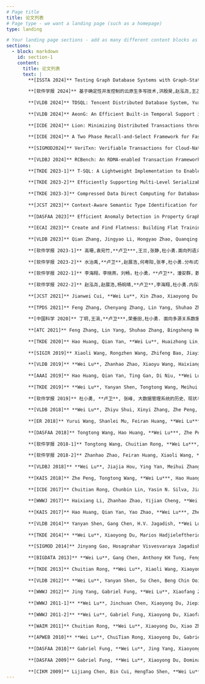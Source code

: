 ```yaml
---
# Page title
title: 论文列表
# Page type - we want a landing page (such as a homepage)
type: landing

# Your landing page sections - add as many different content blocks as you like
sections:
  - block: markdown
    id: section-1
    content:
      title: 论文列表
      text: |
        **[ISSTA 2024]** Testing Graph Database Systems with Graph-State Persistence Oracle.Shuang Liu, Junhao Lan, Xiaoning Du, Jiyuan Li, **Wei Lu***, Jiajun Jiang, and Xiaoyong Du, In Proceedings of the 33rd ACM SIGSOFT International Symposium on Software Testing and Analysis (ISSTA ’24) (CCF A)  
        
        **[软件学报 2024]** 基于确定性并发控制的云原生多写技术,洪殷昊,赵泓尧,王乙霖,史心悦,**卢卫***,杨尚,杜胜,软件学报，2024（CCF 中文 A）  
        
        **[VLDB 2024]** TDSQL: Tencent Distributed Database System, Yuxing Chen, Anqun Pan, Hailin Lei, Anda Ye, Shuo Han, Yan Tang, **Wei Lu**, Yunpeng Chai, Feng Zhang, Xiaoyong Du, Proc. VLDB Endow. 17(6): 3869-3882(2024) (CCF A)  
        
        **[VLDB 2024]** AeonG: An Efficient Built-in Temporal Support in Graph Databases, Jiamin Hou, Zhanhao Zhao, Zhouyu Wang, **Wei Lu***, Guodong Jin, Dong Wen, Xiaoyong Du,  Proc. VLDB Endow. 17(6): 1515-1527 (2024) (CCF A)  
        
        **[ICDE 2024]** Lion: Minimizing Distributed Transactions through Adaptive Replica Provision, Qiushi Zheng, Zhanhao Zhao, **Wei Lu***, Chang Yao, Yuxing Chen, Anqun Pan, Xiaoyong Du, ICDE 2024 (CCF A)  
        
        **[ICDE 2024]** A Two Phase Recall-and-Select Framework for Fast Model Selection，Jianwei Cui, Wenhang Shi, Honglin Tao, **Wei Lu***, Xiaoyong Du*，ICDE 2024. (CCF A)  
        
        **[SIGMOD2024]** VeriTxn: Verifiable Transactions for Cloud-Native Databases with Storage Disaggregation, Zhanhao Zhao, Hexiang Pan, Gang Chen, Xiaoyong Du, **Wei Lu**, Beng Chin Ooi，SIGMOD 2024. (CCF A)  
        
        **[VLDBJ 2024]** RCBench: An RDMA-enabled Transaction Framework for Analyzing Concurrency Control Algorithms, Hongyao Zhao, Jingyao Li, **Wei Lu***, Qian Zhang, Wanqing Yang, Jiajia Zhong, Meihui Zhang, Haixiang Li, Xiaoyong Du, Anqun Pan, VLDB Journal, 2023, (CCF A)  
        
        **[TKDE 2023-1]** T-SQL: A Lightweight Implementation to Enable Built-in Temporal Support in MVCC-Based RDBMSs, Zhanhao Zhao, **Wei Lu***, Hongyao Zhao, Zongyan He, Haixiang Li, Anqun Pan, Xiaoyong Du*, IEEE Trans. Knowl. Data Eng. 35(1): 1028-1042 (2023) (CCF A)  
        
        **[TKDE 2023-2]** Efficiently Supporting Multi-Level Serializability in Decentralized Database Systems, Zhanhao Zhao, Hongyao Zhao, Qiyu Zhuang, **Wei Lu***, Haixiang Li, Meihui Zhang, Anqun Pan, Xiaoyong Du*, IEEE Trans. Knowl. Data Eng. 35(12): 12618-12633 (2023) (CCF A)  
        
        **[TKDE 2023-3]** Compressed Data Direct Computing for Databases, Weitao Wan, Feng Zhang, Chenyang Zhang, Mingde Zhang, Jidong Zhai, Yunpeng Chai,Huanchen Zhang, **Wei Lu**, Yuxing Chen, Haixiang Li, Anqun Pan, Xiaoyong Du, IEEE Trans. Knowl. Data Eng., 2023 (CCF A)  
        
        **[JCST 2023]** Context-Aware Semantic Type Identification for Relational Attributes, Yue Ding, Yuhe Guo, **Wei Lu***, Hai-Xiang Li, Meihui Zhang, Hui Li, An-Qun Pan, Xiaoyong Du, J. Comput. Sci. Technol. 38(4): 927-946 (2023) (CCF B)  
        
        **[DASFAA 2023]** Efficient Anomaly Detection in Property Graphs, Jiamin Hou, Yuhong Lei, Zhe Peng, **Wei Lu***, Feng Zhang, Xiaoyong Du, DASFAA (3) 2023: 120-136 (CCF B)  
        
        **[ECAI 2023]** Create and Find Flatness: Building Flat Training Spaces in Advance for Continual Learning, Wenhang Shi, Yiren Chen, Zhe Zhao, **Wei Lu***, Kimmo Yan, Xiaoyong Du, ECAI 2023: 2138-2145 (CCF B)  
        
        **[VLDB 2023]** Qian Zhang, Jingyao Li, Hongyao Zhao, Quanqing Xu, **Wei Lu***, Jinliang Xiao, Fusheng Han, Chuanhui Yang, Xiaoyong Du:Efficient Distributed Transaction Processing in Heterogeneous Networks. Proc. VLDB Endow. 16(6): 1372-1385 (2023) (CCF A)  
        
        **[软件学报 2023-1]** 高珊,袁宛竹,**卢卫***,王兰,张静,杜小勇.面向列语义识别的共现属性交互模型构建与优化.软件学报,2023,34(3):1010-1026（CCF 中文 A）  
        
        **[软件学报 2023-2]** 水治禹,**卢卫**,赵展浩,何粤阳,张孝,杜小勇.分布式数据库多级一致性统一建模理论研究.软件学报,2023,34(5):2392-2412（CCF 中文 A）  
        
        **[软件学报 2022-1]** 李海翔，李晓燕，刘畅，杜小勇，**卢卫**，潘安群，数据库管理系统中数据异常体系化定义与分类，软件学报，2022, 33(3), （CCF 中文 A）  
        
        **[软件学报 2022-2]** 赵泓尧,赵展浩,杨皖晴,**卢卫**,李海翔,杜小勇.内存数据库并发控制算法的实验研究.软件学报,2022,33(3):867-890（CCF 中文 A）  
        
        **[JCST 2021]** Jianwei Cui, **Wei Lu**, Xin Zhao, Xiaoyong Du:Efficient Model Store and Reuse in an OLML Database System. J. Comput. Sci. Technol. 36(4): 792-805 (2021) (CCF B)  
        
        **[TPDS 2021]** Feng Zhang, Chenyang Zhang, Lin Yang, Shuhao Zhang, Bingsheng He, **Wei Lu**, Xiaoyong Du:Fine-Grained Multi-Query Stream Processing on Integrated Architectures. IEEE Trans. Parallel Distributed Syst. 32(9): 2303-2320 (2021) (CCF A)  
        
        **[中国科学 2020]** 丁玥,王涓,**卢卫***,荣垂田,杜小勇. 面向多源关系数据的融合, 中国科学:信息科学, 50(5), 649-661, 2020, CCF A (CCF 中文A）  
        
        **[ATC 2021]** Feng Zhang, Lin Yang, Shuhao Zhang, Bingsheng He, **Wei Lu**, Xiaoyong Du. FineStream: Fine-Grained Window-Based Stream Processing on CPU-GPU Integrated Architectures，2020 {USENIX} Annual Technical Conference ({USENIX}{ATC} 20), 633-647 （CCF A）  
        
        **[TKDE 2020]** Hao Huang, Qian Yan, **Wei Lu**, Huaizhong Lin, Yunjun Gao, Lei Chen. LERI: Local Exploration for Rare-Category Identification. IEEE Trans. Knowl. Data Eng. 32(9): 1761-1772 (2020) （CCF A）  
        
        **[SIGIR 2019]** Xiaoli Wang, Rongzhen Wang, Zhifeng Bao, Jiayin Liang and **Wei Lu***, Effective Medical Archives Processing Using Knowledge Graphs, SIGIR 2019: 1141-1144 (CCF A)  
        
        **[VLDB 2019]** **Wei Lu**, Zhanhao Zhao, Xiaoyu Wang, Haixiang Li, Zhenmiao Zhang, Zhiyu Shui, Sheng Ye, Anqun Pan, Xiaoyong Du: A lightweight and efficient temporal database management system in TDSQL，Proceedings of the VLDB Endowment 12 (12), 2035-2046（CCF A）  
        
        **[AAAI 2019]** Hao Huang, Qian Yan, Ting Gan, Di Niu, **Wei Lu***, Yunjun Gao, Learning Diffusions without Timestamps, AAAI 2019: 582-589（CCF A）  
        
        **[TKDE 2019]** **Wei Lu**, Yanyan Shen, Tongtong Wang, Meihui Zhang, Xiaoyong Du, Fast Failure Recovery in Vertex-centric Distributed Graph Processing Systems, IEEE Transactions on Knowledge and Data Engineering, 31(4):733-746,2019（CCF A）  
        
        **[软件学报 2019]** 杜小勇, **卢卫**, 张峰, 大数据管理系统的历史、现状与未来,软件学报, 2019, 30(1):127-141 (CCF 中文A）  
        
        **[VLDB 2018]** **Wei Lu**, Zhiyu Shui, Xinyi Zhang, Zhe Peng, Xiao Zhang, Xiaoyong Du, Hao Huang, Xiaoyu Wang, Anqun Pan, Haixiang Li, MSQL+: A Plugin Toolkit for Similarity Search under Metric Spaces in Distributed Relational Database Systems, PVLDB, 11(12):1970-1973, 2018（CCF A）  
        
        **[ER 2018]** Yurui Wang, Shanlei Mu, Feiran Huang, **Wei Lu***, Yueguo Chen, An In-Depth Benchmarking Study on Bill of Materials for High-End Manufacturing, ER 2018: 75-90（CCF C）  
        
        **[DASFAA 2018]** Tongtong Wang, Hao Huang, **Wei Lu***, Zhe Peng, Xiaoyong Du, Efficient and Scalable Mining of Frequent Subgraphs Using Distributed Graph Processing Systems. DASFAA (1) 2018: 891-907（CCF B）  
        
        **[软件学报 2018-1]** Tongtong Wang, Chuitian Rong, **Wei Lu***, Xiaoyong Du, A Survey on Distributed Graph Processing Systems, Journal of Software（软件学报）,2018,29(3):569−586 (CCF 中文A）  
        
        **[软件学报 2018-2]** Zhanhao Zhao, Feiran Huang, Xiaoli Wang, **Wei Lu**, Xiaoyong Du, A SQL-Based Solution for Fast Graph Similarity Search, Journal of Software（软件学报）,2018,29(3):689-702 (CCF 中文A）  
        
        **[VLDBJ 2018]** **Wei Lu**, Jiajia Hou, Ying Yan, Meihui Zhang, Xiaoyong Du, Thomas Moscibroda, MSQL: Efficient Similarity Search in Metric Spaces using SQL, The VLDB Journal 2017 26:829–854（CCF A）  
        
        **[KAIS 2018]** Zhe Peng, Tongtong Wang, **Wei Lu***, Hao Huang, Xiaoyong Du, Feng Zhao, Anthony K. H. Tung: Mining frequent subgraphs from tremendous amount of small graphs using MapReduce. Knowl. Inf. Syst. 56(3): 663-690 (2018) （CCF B）  
        
        **[ICDE 2017]** Chuitian Rong, Chunbin Lin, Yasin N. Silva, Jianguo Wang, **Wei Lu**, Xiaoyong Du, Fast and Scalable Distributed Set Similarity Joins for Big Data Analytics, ICDE 2017: 1059-1070（CCF A）  
        
        **[WWWJ 2017]** Haixiang Li, Zhanhao Zhao, Yijian Cheng, **Wei Lu***, Xiaoyong Du, Anqun Pan, Efficient Time-interval Data Extraction in MVCC-based RDBMS, WWW Journal 2017（CCF B）  
        
        **[KAIS 2017]** Hao Huang, Qian Yan, Yao Zhao, **Wei Lu***, Zhenguang Liu, Zongpeng Li, False data separation for data security in smart grids, KAIS 2017 52(3):815-834（CCF B）  
        
        **[VLDB 2014]** Yanyan Shen, Gang Chen, H.V. Jagadish, **Wei Lu**, Beng Chin Ooi, Bogdan Marius Tudor, Fast Failure Recovery in Distributed Graph Processing Systems, PVLDB 8(4): 437-448 (2014)（CCF A）  
        
        **[TKDE 2014]** **Wei Lu**, Xiaoyong Du, Marios Hadjieleftheriou, Beng Chin Ooi, “Efficiently Supporting Edit Distance based String Similarity Search Using B+-trees”, IEEE Transactions on Knowledge and Data Engineering, 26(12): 2983-2996 (2014) （CCF A）  
        
        **[SIGMOD 2014]** Jinyang Gao, Hosagrahar Visvesvaraya Jagadish, **Wei Lu**, Beng Chin Ooi: DSH: data sensitive hashing for high-dimensional k-nnsearch. SIGMOD 2014: 1127-1138 （CCF A）  
        
        **[BIGDATA 2013]** **Wei Lu**, Gang Chen, Anthony KH Tung, Feng Zhao, “Efficiently extracting frequent subgraphs using MapReduce”, the 2013 IEEE International Conference on Big Data (BigData 2013, 45/259=17.37%), pages:639-647.  
        
        **[TKDE 2013]** Chuitian Rong, **Wei Lu**, Xiaoli Wang, Xiaoyong Du, Yueguo Chen, Anthony K. H. Tung, “Efficient and Scalable Processing of String Similarity Join”, IEEE Transactions on Knowledge and Data Engineering (TKDE), 2013, 25(10): 2217-2230. （CCF A）  
        
        **[VLDB 2012]** **Wei Lu**, Yanyan Shen, Su Chen, Beng Chin Ooi，“Efficient processing of k nearest neighbor joins using mapreduce”, PVLDB 2012, 5(10), Istanbul, Turkey. （CCF A）  
        
        **[WWWJ 2012]** Jing Yang, Gabriel Fung, **Wei Lu**, Xiaofang Zhou, Hong Chen and Xiaoyong Du, Finding Superior Skyline Points for Multidimensional Recommendation Applications, WWW Journal, 2012, 15(1): 33-60（CCF B）  
        
        **[WWWJ 2011-1]** **Wei Lu**, Jinchuan Chen, Xiaoyong Du, Jieping Wang, Wei Pan: Efficient top-K approximate searches against a relation with multiple attributes. World Wide Web 14(5-6): 573-597 (2011) （CCF B）  
        
        **[WWWJ 2011-2]** **Wei Lu**, Gabriel Fung, Xiaoyong Du, Xiaofang Zhou, Lijiang Chen, Ke Deng,Approximate Entity Extraction in Temporal Databases, WWW Journal, 2011, 14(2): 157-186.（CCF B）  
        
        **[WAIM 2011]** Chuitian Rong, **Wei Lu**, Xiaoyong Du, Xiao Zhang, Efficient duplicate detection on cloud using a new signature scheme, WAIM 2011, pages: 251-263（CCF C  
        
        **[APWEB 2010]** **Wei Lu**, ChuiTian Rong, Xiaoyong Du, Gabriel Fung and Xiaofang Zhou, Efficient Common Items Extraction from Multiple Sorted Lists, APWeb 2010, pages:219-225 (CCF C）  
        
        **[DASFAA 2010]** Gabriel Fung, **Wei Lu**, Jing Yang, Xiaoyong Du and Xiaofang Zhou, Extract Interesting Skyline Points in High Dimension Space, DASFAA 2010, pages: 94-108.（CCF B）  
        
        **[DASFAA 2009]** Gabriel Fung, **Wei Lu**, Xiaoyong Du, Dominant and K Nearest Probabilistic Skylines, DASFAA 2009, pages:263-277（CCF B）  
        
        **[CIKM 2009]** Lijiang Chen, Bin Cui, HengTao Shen, **Wei Lu**, Xiaofang Zhou,Efficient Information Retrieval in Mobile Peer-to-Peer Networks, CIKM 2009, 2-6 November 2009, Hong Kong, China.（CCF B）
---
```

